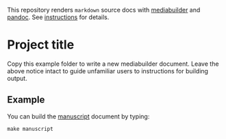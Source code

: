 This repository renders `markdown` source docs with
[mediabuilder](https://github.com/nsheff/mediabuilder) and
[pandoc](https://pandoc.org/). See
[instructions](/mediabuilder_instructions.md) for details.

# Project title

Copy this example folder to write a new mediabuilder document. Leave the above
notice intact to guide unfamiliar users to instructions for building output.

## Example

You can build the [manuscript](/src/manuscript.md) document by typing:

```
make manuscript
```


